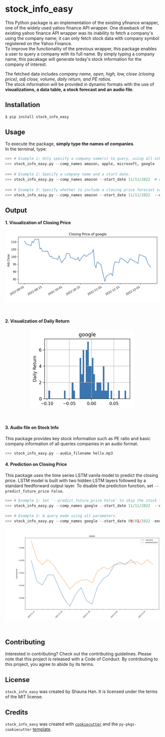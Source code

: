 # stock_info_easy

This Python package is an implementation of the existing yfinance wrapper, one of the  widely used yahoo finance API wrapper.
One drawback of the existing yahoo finance API wrapper was its inability to fetch a company's using the company name; it can only fetch stock data with company symbol registered on the Yahoo Finance. <br>
To improve the functionality of the previous wrapper, this package enables a user to query a company with its full name.
By simply typing a company name, this pacakage will generate today's stock information for the company of interest. 

The fetched data includes _company name, open, high, low, close (closing price), adj close, volume, daily return, and PE ratios._ <br>
The stock information will be provided in dynamic formats with the use of __visualizations, a data table, a stock forecast and an audio file__. 

## Installation

```bash
$ pip install stock_info_easy
```


## Usage
To execute the package, __simply type the names of companies__. <br>
In the terminal, type:  
```python
>>> # Example 1: Only specify a company name(s) to query, using all other parameters as default.
>>> stock_info_easy.py --comp_names amazon, apple, microsoft, google 

>>> # Example 2: Specify a company name and a start date. 
>>> stock_info_easy.py --comp_names amazon --start_date 11/11/2022  # end_date is today's date by default.

>>> # Example 3: Specify whether to include a closing price forecast or not.
>>> stock_info_easy.py --comp_names amazon --start_date 11/11/2022  --end_date 12/12/2022 --predict_future_price True
```
## Output

#### 1. Visualization of Closing Price
<p align="center">
<img src="https://github.com/shaunahan/Stock_Info_Easy/blob/main/img/closing_price.png" style="zoom:50%;" />
</p>
<br>

#### 2. Visualization of Daily Return
<p align="center">
<img src="https://github.com/shaunahan/Stock_Info_Easy/blob/main/img/daily_return.png" style="zoom:50%;" />
</p>
<br>

#### 3. Audio file on Stock Info
This package provides key stock information such as PE ratio and basic company information of all queries companies in an audio format. 
```python
>>> stock_info_easy.py --audio_filename hello.mp3
```

#### 4. Prediction on Closing Price
This package uses the time series LSTM vanila model to predict the closing price. 
LSTM model is built with two hidden LSTM layers followed by a standard feedforward output layer. 
To disable the prediction function, set `--predict_future_price False`.

```python
>>> # Example 1: Set `--predict_future_price False` to skip the stock forecasting step. 
>>> stock_info_easy.py --comp_names google --start_date 11/11/2022  --end_date 12/12/2022 --predict_future_price False

>>> # Example 2: A query made using all parameters.
>>> stock_info_easy.py --comp_names google --start_date 09/01/2022 -end_date 12/10/2022 --window_size 15 --prediction_window_size 3 --predict_future_price True --audio_filename hello.mp3
```
<p align="center">
<img src="https://github.com/shaunahan/Stock_Info_Easy/blob/main/img/closing_price_forecast.png" style="zoom:50%;" />
</p>
<br>


## Contributing

Interested in contributing? Check out the contributing guidelines. Please note that this project is released with a Code of Conduct. By contributing to this project, you agree to abide by its terms.

## License

`stock_info_easy` was created by Shauna Han. It is licensed under the terms of the MIT license.

## Credits

`stock_info_easy` was created with [`cookiecutter`](https://cookiecutter.readthedocs.io/en/latest/) and the `py-pkgs-cookiecutter` [template](https://github.com/py-pkgs/py-pkgs-cookiecutter).
